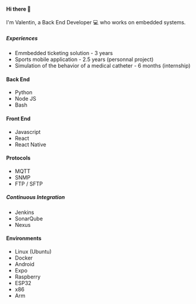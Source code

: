 #### Hi there 👋

I'm Valentin, a Back End Developer 💻 who works on embedded systems.

##### Experiences

- Emmbedded ticketing solution                     - 3 years
- Sports mobile application                        - 2.5 years  (personnal project)
- Simulation of the behavior of a medical catheter - 6 months (internship)

#### Back End 
- Python
- Node JS
- Bash

#### Front End
- Javascript
- React
- React Native

#### Protocols
- MQTT
- SNMP
- FTP / SFTP

##### Continuous Integration
- Jenkins
- SonarQube
- Nexus

#### Environments
- Linux (Ubuntu)
- Docker
- Android
- Expo
- Raspberry
- ESP32
- x86
- Arm
